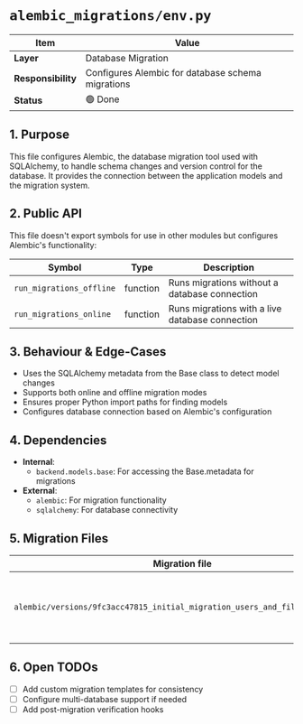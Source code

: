 # `alembic_migrations/env.py`

| Item               | Value                                             |
| ------------------ | ------------------------------------------------- |
| **Layer**          | Database Migration                                |
| **Responsibility** | Configures Alembic for database schema migrations |
| **Status**         | 🟢 Done                                           |

## 1. Purpose

This file configures Alembic, the database migration tool used with SQLAlchemy, to handle schema changes and version control for the database. It provides the connection between the application models and the migration system.

## 2. Public API

This file doesn't export symbols for use in other modules but configures Alembic's functionality:

| Symbol                   | Type     | Description                                     |
| ------------------------ | -------- | ----------------------------------------------- |
| `run_migrations_offline` | function | Runs migrations without a database connection   |
| `run_migrations_online`  | function | Runs migrations with a live database connection |

## 3. Behaviour & Edge-Cases

- Uses the SQLAlchemy metadata from the Base class to detect model changes
- Supports both online and offline migration modes
- Ensures proper Python import paths for finding models
- Configures database connection based on Alembic's configuration

## 4. Dependencies

- **Internal**:
  - `backend.models.base`: For accessing the Base.metadata for migrations
- **External**:
  - `alembic`: For migration functionality
  - `sqlalchemy`: For database connectivity

## 5. Migration Files

| Migration file                                                              | Purpose                                  |
| --------------------------------------------------------------------------- | ---------------------------------------- |
| `alembic/versions/9fc3acc47815_initial_migration_users_and_files_tables.py` | Initial schema with User and File tables |

## 6. Open TODOs

- [ ] Add custom migration templates for consistency
- [ ] Configure multi-database support if needed
- [ ] Add post-migration verification hooks
